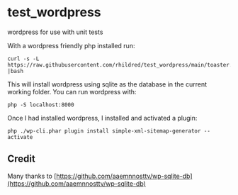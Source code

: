 # test_wordpress
wordpress for use with unit tests

With a wordpress friendly php installed run:

```
curl -s -L https://raw.githubusercontent.com/rhildred/test_wordpress/main/toaster.sh |bash
```
This will install wordpress using sqlite as the database in the current working folder. You can run wordpress with:
```
php -S localhost:8000
```
Once I had installed wordpress, I installed and activated a plugin:
```
php ./wp-cli.phar plugin install simple-xml-sitemap-generator --activate
```

## Credit 

Many thanks to [https://github.com/aaemnnosttv/wp-sqlite-db](https://github.com/aaemnnosttv/wp-sqlite-db)

